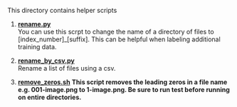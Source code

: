This directory contains helper scripts

1. [**rename.py**](https://github.com/mswiseman/mildewVision/blob/main/common/rename.py) <br>
You can use this scrpt to change the name of a directory of files to [index_number]_[suffix]. This can be helpful when labeling additional training data.

2. [**rename_by_csv.py**](https://github.com/mswiseman/mildewVision/blob/main/common/rename_by_csv.py) <br>
Rename a list of files using a csv.<br>

3. [**remove_zeros.sh**](https://github.com/mswiseman/mildewVision/blob/main/common/remove_zeros.sh) <b>
This script removes the leading zeros in a file name e.g. 001-image.png to 1-image.png. Be sure to run test before running on entire directories. 
